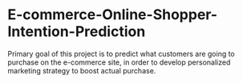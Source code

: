 # E-commerce-Online-Shopper-Intention-Prediction
Primary goal of this project is to predict what customers are going to purchase on the e-commerce site, in order to develop personalized marketing strategy to boost actual purchase. 
